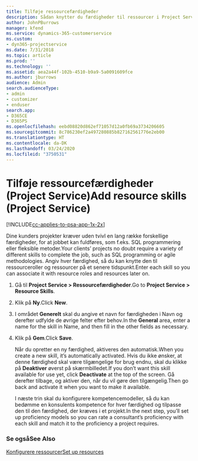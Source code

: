 ```yaml
---
title: Tilføje ressourcefærdigheder
description: Sådan knytter du færdigheder til ressourcer i Project Service
author: JohnPBurrows
manager: kfend
ms.service: dynamics-365-customerservice
ms.custom:
- dyn365-projectservice
ms.date: 7/31/2018
ms.topic: article
ms.prod: ''
ms.technology: ''
ms.assetid: aea2a44f-102b-4510-b9a9-5a0091609fce
ms.author: jburrows
audience: Admin
search.audienceType:
- admin
- customizer
- enduser
search.app:
- D365CE
- D365PS
ms.openlocfilehash: eebd08820d862ef71057d12a0fb69a3734206605
ms.sourcegitcommit: 8c786230ef2a497280885b827162561776e2eb00
ms.translationtype: HT
ms.contentlocale: da-DK
ms.lasthandoff: 03/24/2020
ms.locfileid: "3750531"
---
```

# <a name="add-resource-skills-project-service"></a><span data-ttu-id="87ed3-103">Tilføje ressourcefærdigheder (Project Service)</span><span class="sxs-lookup"><span data-stu-id="87ed3-103">Add resource skills (Project Service)</span></span>

[!INCLUDE[cc-applies-to-psa-app-1x-2x](../includes/cc-applies-to-psa-app-1x-2x.md)]

<span data-ttu-id="87ed3-104">Dine kunders projekter kræver uden tvivl en lang række forskellige færdigheder, for at jobbet kan fuldføres, som f.eks. SQL programmering eller fleksible metoder.</span><span class="sxs-lookup"><span data-stu-id="87ed3-104">Your clients’ projects no doubt require a variety of different skills to complete the job, such as SQL programming or agile methodologies.</span></span> <span data-ttu-id="87ed3-105">Angiv hver færdighed, så du kan knytte den til ressourceroller og ressourcer på et senere tidspunkt.</span><span class="sxs-lookup"><span data-stu-id="87ed3-105">Enter each skill so you can associate it with resource roles and resources later on.</span></span>  
  
1. <span data-ttu-id="87ed3-106">Gå til **Project Service > Ressourcefærdigheder**.</span><span class="sxs-lookup"><span data-stu-id="87ed3-106">Go to **Project Service > Resource Skills**.</span></span>  
  
2. <span data-ttu-id="87ed3-107">Klik på **Ny**.</span><span class="sxs-lookup"><span data-stu-id="87ed3-107">Click **New**.</span></span>  
  
3. <span data-ttu-id="87ed3-108">I området **Generelt** skal du angive et navn for færdigheden i Navn og derefter udfylde de øvrige felter efter behov.</span><span class="sxs-lookup"><span data-stu-id="87ed3-108">In the **General** area, enter a name for the skill in Name, and then fill in the other fields as necessary.</span></span>  
  
4. <span data-ttu-id="87ed3-109">Klik på **Gem**.</span><span class="sxs-lookup"><span data-stu-id="87ed3-109">Click **Save**.</span></span>  
  
   <span data-ttu-id="87ed3-110">Når du opretter en ny færdighed, aktiveres den automatisk.</span><span class="sxs-lookup"><span data-stu-id="87ed3-110">When you create a new skill, it’s automatically activated.</span></span> <span data-ttu-id="87ed3-111">Hvis du ikke ønsker, at denne færdighed skal være tilgængelige for brug endnu, skal du klikke på **Deaktiver** øverst på skærmbilledet.</span><span class="sxs-lookup"><span data-stu-id="87ed3-111">If you don’t want this skill available for use yet, click **Deactivate** at the top of the screen.</span></span> <span data-ttu-id="87ed3-112">Gå derefter tilbage, og aktiver den, når du vil gøre den tilgængelig.</span><span class="sxs-lookup"><span data-stu-id="87ed3-112">Then go back and activate it when you want to make it available.</span></span>  
  
   <span data-ttu-id="87ed3-113">I næste trin skal du konfigurere kompetencemodeller, så du kan bedømme en konsulents kompetence for hver færdighed og tilpasse den til den færdighed, der kræves i et projekt.</span><span class="sxs-lookup"><span data-stu-id="87ed3-113">In the next step, you’ll set up proficiency models so you can rate a consultant’s proficiency with each skill and match it to the proficiency a project requires.</span></span>  
  
### <a name="see-also"></a><span data-ttu-id="87ed3-114">Se også</span><span class="sxs-lookup"><span data-stu-id="87ed3-114">See Also</span></span>  
 [<span data-ttu-id="87ed3-115">Konfigurere ressourcer</span><span class="sxs-lookup"><span data-stu-id="87ed3-115">Set up resources</span></span>](../project-service/set-up-resources.md)
